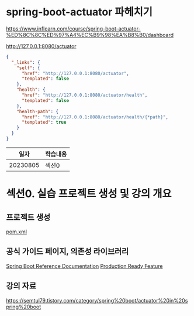 # spring-boot-actuator 파헤치기
https://www.inflearn.com/course/spring-boot-actuator-%ED%8C%8C%ED%97%A4%EC%B9%98%EA%B8%B0/dashboard

http://127.0.0.1:8080/actuator
```json
{
  "_links": {
    "self": {
      "href": "http://127.0.0.1:8080/actuator",
      "templated": false
    },
    "health": {
      "href": "http://127.0.0.1:8080/actuator/health",
      "templated": false
    },
    "health-path": {
      "href": "http://127.0.0.1:8080/actuator/health/{*path}",
      "templated": true
    }
  }
}
```

|일자| 학습내용 |
|--|-----|
|20230805| 섹션0|

# 섹션0. 실습 프로젝트 생성 및 강의 개요
## 프로젝트 생성
[pom.xml](pom.xml)
## 공식 가이드 페이지, 의존성 라이브러리
[Spring Boot Reference Documentation](https://docs.spring.io/spring-boot/docs/current/reference/html/)
[Production Ready Feature](https://docs.spring.io/spring-boot/docs/current/reference/html/actuator.html#actuator)
## 강의 자료
https://semtul79.tistory.com/category/spring%20boot/actuator%20in%20spring%20boot
